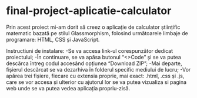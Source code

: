 # final-project-aplicatie-calculator
Prin acest proiect mi-am dorit să creez o aplicație de calculator științific matematic bazată pe stilul Glassmorphism, folosind următoarele limbaje de programare: HTML, CSS și JavaScript.

Instructiuni de instalare:
    -Se va accesa link-ul corespunzător dedicat proiectului;
    -În continuare, se va apăsa butonul “<>Code” și se va putea descărca întreg codul accesând opțiunea “Download ZIP”;
    -Mai departe, fișierul descărcat se va dezarhiva în folderul specific mediului de lucru;
    -Vor apărea trei fișiere, fiecare cu extensia proprie, mai exact: .html, .css și .js, care se vor accesa și ulterior cu ajutorul lor se va putea vizualiza si pagina web unde se va putea vedea aplicația propriu-zisă.
